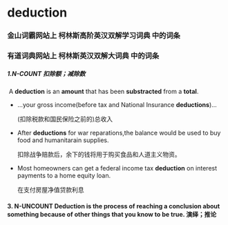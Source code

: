 # deduction

### 金山词霸网站上 柯林斯高阶英汉双解学习词典 中的词条

### 有道词典网站上     **柯林斯英汉双解大词典**    中的词条

#### 

##### 1.N-COUNT  扣除额；减除数

​	A **deduction** is an **amount** that has been **substracted** from a **total**.

- ...your gross income(before tax and National Insurance **deductions**)...

  (扣除税款和国民保险之前的)总收入

- After **deductions** for war reparations,the balance would be used to buy food and humanitarain supplies.

  扣除战争赔款后，余下的钱将用于购买食品和人道主义物资。

- Most homeowners can get a federal income tax **deduction** on interest payments to a home equity loan.

  在支付房屋净值贷款利息

#### 3. N-UNCOUNT Deduction is the process of reaching a conclusion about something because of other things that you know to be true. 演绎；推论

​	